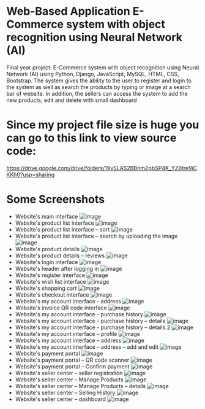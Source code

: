 # Web-Based Application E-Commerce system with object recognition using Neural Network (AI)
Final year project: E-Commerce system with object recognition using Neural Network (AI) using Python, Django, JavaScript, MySQL, HTML, CSS, Bootstrap. The system gives the ability to the user to register and login to the system as well as search the products by typing or image at a search bar of website. In addition, the sellers can access the system to add the new products, edit and delete with small dashboard
# Since my project file size is huge you can go to this link to view source code:
https://drive.google.com/drive/folders/19vSLAS2BBnmZpbSP4K_YZBtre9iCKKh0?usp=sharing
# Some Screenshots
* Website's main interface
![image](https://user-images.githubusercontent.com/106274945/170968736-131084df-e357-4f1e-b6e9-909686b9e849.png)
* Website's product list interface
![image](https://user-images.githubusercontent.com/106274945/170968815-e87ce179-a831-45d7-bf3b-e19dcab580b7.png)
* Website's product list interface – sort
![image](https://user-images.githubusercontent.com/106274945/170968887-f108bc2e-7bd8-4e65-b121-0e83e1bc61e5.png)
* Website's product list interface – search by uploading the image
![image](https://user-images.githubusercontent.com/106274945/170969010-ee740d50-476f-40f9-956b-c1b2c86ac2ca.png)
* Website's product details
![image](https://user-images.githubusercontent.com/106274945/170969066-205fb2f1-945f-4d63-b6cb-480b49091ab4.png)
* Website's product details – reviews
![image](https://user-images.githubusercontent.com/106274945/170969130-7df30b20-a410-48d1-bd06-9f5e12e187df.png)
* Website's login interface
![image](https://user-images.githubusercontent.com/106274945/170969151-dfe11edc-6c2b-4fde-8ace-ae58aaa4a2a4.png)
* Website's header after logging in
![image](https://user-images.githubusercontent.com/106274945/170969219-39dcb64e-8414-4200-84a2-75b993b20df4.png)
* Website's register interface
![image](https://user-images.githubusercontent.com/106274945/170969307-46afbb9a-f01c-407b-80ed-8a6cd0c77613.png)
* Website's wish list interface 
![image](https://user-images.githubusercontent.com/106274945/170969418-383b6251-5f83-458f-8dd7-05c75aa488d6.png)
* Website's shopping cart
![image](https://user-images.githubusercontent.com/106274945/170970591-1db64564-c90b-448f-93aa-d874a083798c.png)
* Website's checkout interface
![image](https://user-images.githubusercontent.com/106274945/170970646-5fec41ab-7796-422d-beb9-7b2ed33f61c2.png)
* Website's my account interface - address
![image](https://user-images.githubusercontent.com/106274945/170970675-aba31903-1573-4c71-8e98-e749933e6730.png)
* Website's invoice QR code interface
![image](https://user-images.githubusercontent.com/106274945/170970800-bc43049c-2ef8-4007-8afd-d7e6f473e4ee.png)
* Website's my account interface - purchase history
![image](https://user-images.githubusercontent.com/106274945/170971227-9416097d-b006-48c3-ac52-bc9125ff9e1d.png)
* Website's my account interface - purchase history – details
![image](https://user-images.githubusercontent.com/106274945/170971240-52ae204d-d75b-4fc6-afee-6e7d1b133901.png)
* Website's my account interface - purchase history – details.2
![image](https://user-images.githubusercontent.com/106274945/170971269-87ce7f4d-2c96-45b0-a265-b11ae065b548.png)
* Website's my account interface – profile
![image](https://user-images.githubusercontent.com/106274945/170971287-41c0ab40-9e48-46e8-a935-1c46498ba2f5.png)
* Website's my account interface – address
![image](https://user-images.githubusercontent.com/106274945/170971303-6ecd5183-5568-4e75-866e-b60454a37816.png)
* Website's my account interface – address – add and edit
![image](https://user-images.githubusercontent.com/106274945/170971315-0915e2f3-f175-43c5-bb74-d639e58be811.png)
* Website's payment portal
![image](https://user-images.githubusercontent.com/106274945/170971338-f65d6859-173c-435e-9af4-8bec154ef295.png)
* Website's payment portal – QR code scanner
![image](https://user-images.githubusercontent.com/106274945/170971353-181a6ba1-46b0-416d-a115-e5b74c80ca53.png)
* Website's payment portal – Confirm payment
![image](https://user-images.githubusercontent.com/106274945/170971366-c80f3f20-51ef-4c07-9ef4-d611cb3e0441.png)
* Website's seller center – seller registration
![image](https://user-images.githubusercontent.com/106274945/170971381-183e1b09-5582-424f-9f5a-815c80bc5010.png)
* Website's seller center – Manage Products
![image](https://user-images.githubusercontent.com/106274945/170971394-beeabaa9-dbcf-40de-ad7d-26e906d35af6.png)
* Website's seller center – Manage Products – details
![image](https://user-images.githubusercontent.com/106274945/170971407-c1fbacda-3679-4cdc-be95-a67b5acee449.png)
* Website's seller center – Selling History
![image](https://user-images.githubusercontent.com/106274945/170971424-9c257b06-8abc-48f5-b3f7-539fd1c1d14b.png)
* Website's seller center – dashboard
![image](https://user-images.githubusercontent.com/106274945/170971152-81d7e594-2058-4a54-9798-6a03e304cdbb.png)

